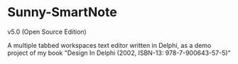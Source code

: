 Sunny-SmartNote
=========================================
v5.0 (Open Source Edition)

A multiple tabbed workspaces text editor written in Delphi, as a demo project of my book "Design In Delphi (2002, ISBN-13: 978-7-900643-57-5)"
